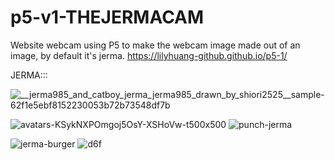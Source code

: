 # p5-v1-THEJERMACAM
Website webcam using P5 to make the webcam image made out of an image, by default it's jerma.
https://lilyhuang-github.github.io/p5-1/


JERMA:::

![__jerma985_and_catboy_jerma_jerma985_drawn_by_shiori2525__sample-62f1e5ebf8152230053b72b73548df7b](https://user-images.githubusercontent.com/112970249/222840602-e2a17aef-528e-48e6-8154-fc104a112a41.jpg)

![avatars-KSykNXPOmgoj5OsY-XSHoVw-t500x500](https://user-images.githubusercontent.com/112970249/222840635-817b973d-4d87-4867-a309-93b2cfe50467.jpg)
![punch-jerma](https://user-images.githubusercontent.com/112970249/222853461-2ec6f8d7-75ff-426a-82e9-48a765adc233.gif)


![jerma-burger](https://user-images.githubusercontent.com/112970249/222853547-c693c4cb-1f20-4b3b-9462-c5cd2e8e0567.gif)
![d6f](https://user-images.githubusercontent.com/112970249/222853555-05b6afba-0304-45f7-98ff-7fdf27084bf9.jpg)
